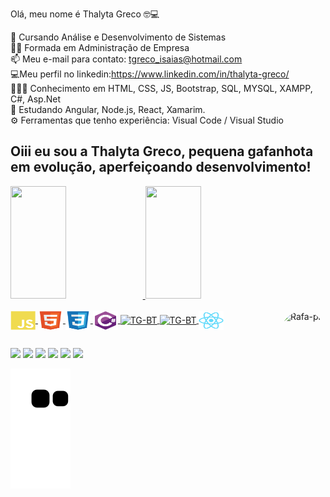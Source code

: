 
Olá, meu nome é Thalyta Greco  🤓💻

🔭 Cursando Análise e Desenvolvimento de Sistemas  
👩‍🎓 Formada em Administração de Empresa  
📫 Meu e-mail para contato: tgreco_isaias@hotmail.com  
💻Meu perfil no linkedin:https://www.linkedin.com/in/thalyta-greco/  
👨🏿‍💻 Conhecimento em HTML, CSS, JS, Bootstrap, SQL, MYSQL, XAMPP, C#, Asp.Net  
📌 Estudando Angular, Node.js, React, Xamarim.  
⚙️ Ferramentas que tenho experiência: Visual Code / Visual Studio 


## Oiii eu sou a Thalyta Greco, pequena gafanhota em evolução, aperfeiçoando desenvolvimento!
<div align="left">
  <a href="https://github.com/tgreco-isaias">
  <img height="180em" width="42%" src="https://github-readme-stats.vercel.app/api?username=tgreco-isaias&show_icons=true&theme=dracula&include_all_commits=true&count_private=true"/>
  <img height="180em" width="42%" src="https://github-readme-stats.vercel.app/api/top-langs/?username=tgreco-isaias&layout=compact&langs_count=7&theme=dracula"/>
</div>
 <div style="display: inline_block"><br>
  <img align="center" alt="TG-Js" height="30" width="40" src="https://raw.githubusercontent.com/devicons/devicon/master/icons/javascript/javascript-plain.svg">
  <img align="center" alt="TG-HTML" height="30" width="40" src="https://raw.githubusercontent.com/devicons/devicon/master/icons/html5/html5-original.svg">
  <img align="center" alt="TG-CSS" height="30" width="40" src="https://raw.githubusercontent.com/devicons/devicon/master/icons/css3/css3-original.svg">
  <img align="center" alt="TG-Csharp" height="30" width="40"src="https://raw.githubusercontent.com/devicons/devicon/master/icons/csharp/csharp-original.svg">
  <img align="center" alt="TG-BT" height="30" width="40" src="https://cdn.jsdelivr.net/gh/devicons/devicon/icons/bootstrap/bootstrap-original-wordmark.svg">
  <img align="center" alt="TG-BT" height="30" width="40" src="https://cdn.jsdelivr.net/gh/devicons/devicon/icons/angularjs/angularjs-original.svg">
  <img align="center" alt="TG-React" height="30" width="40" src="https://raw.githubusercontent.com/devicons/devicon/master/icons/react/react-original.svg">
  <img align="right" alt="Rafa-pic" height="150" style="border-radius:50px;" src="https://im3.ezgif.com/tmp/ezgif-3-5c944bb1ae.gif?width=676&height=676">
</div>
   
  ##
   
  <div> 
  <a href="null" target="_blank"><img src="https://img.shields.io/badge/YouTube-FF0000?style=for-the-badge&logo=youtube&logoColor=white" target="_blank"></a>
  <a href="null" target="_blank"><img src="https://img.shields.io/badge/-Instagram-%23E4405F?style=for-the-badge&logo=instagram&logoColor=white" target="_blank"></a>
 	<a href="null" target="_blank"><img src="https://img.shields.io/badge/Twitch-9146FF?style=for-the-badge&logo=twitch&logoColor=white" target="_blank"></a>
 <a href="null" target="_blank"><img src="https://img.shields.io/badge/Discord-7289DA?style=for-the-badge&logo=discord&logoColor=white" target="_blank"></a> 
  <a href = "mailto:tgreco_isaias@hotmail.com"><img src="https://img.shields.io/badge/Microsoft_Outlook-0078D4?style=for-the-badge&logo=microsoft-outlook&logoColor=white"></a>    
  <a href="https://www.linkedin.com/in/thalyta-greco/" target="_blank"><img src="https://img.shields.io/badge/-LinkedIn-%230077B5?style=for-the-badge&logo=linkedin&logoColor=white" target="_blank"></a> 
 
  ![Snake animation](https://github.com/rafaballerini/rafaballerini/blob/output/github-contribution-grid-snake.svg)
 
</div>
